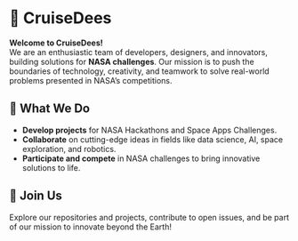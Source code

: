 # 🚀 CruiseDees

**Welcome to CruiseDees!**  
We are an enthusiastic team of developers, designers, and innovators, building solutions for **NASA challenges**. Our mission is to push the boundaries of technology, creativity, and teamwork to solve real-world problems presented in NASA’s competitions.

## 🌌 What We Do
- **Develop projects** for NASA Hackathons and Space Apps Challenges.
- **Collaborate** on cutting-edge ideas in fields like data science, AI, space exploration, and robotics.
- **Participate and compete** in NASA challenges to bring innovative solutions to life.

## 🤝 Join Us  
Explore our repositories and projects, contribute to open issues, and be part of our mission to innovate beyond the Earth!
